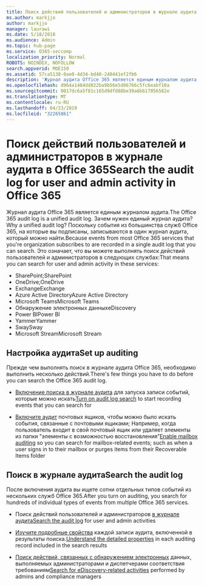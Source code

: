 ```yaml
---
title: Поиск действий пользователей и администраторов в журнале аудита в Office 365
ms.author: markjjo
author: markjjo
manager: laurawi
ms.date: 5/18/2018
ms.audience: Admin
ms.topic: hub-page
ms.service: O365-seccomp
localization_priority: Normal
ROBOTS: NOINDEX, NOFOLLOW
search.appverid: MOE150
ms.assetid: 57ca5138-0ae0-4d34-bd40-240441ef2fb6
description: 'Журнал аудита Office 365 является единым журналом аудита. Зачем нужен единый журнал аудита? Поскольку события из большинства служб Office 365, на которые вы подписаны, записываются в один журнал аудита, который можно найти. Это означает, что вы можете выполнять поиск действий пользователей и администраторов в следующих службах:'
ms.openlocfilehash: d964a1404dd022ba9b56e5d86766c5fc6eabf10a
ms.sourcegitcommit: 0017dc6a5f81c165d9dfd88be39a6bb17856582e
ms.translationtype: MT
ms.contentlocale: ru-RU
ms.lasthandoff: 04/23/2019
ms.locfileid: "32265861"
---
```

# <a name="search-the-audit-log-for-user-and-admin-activity-in-office-365"></a><span data-ttu-id="dffed-106">Поиск действий пользователей и администраторов в журнале аудита в Office 365</span><span class="sxs-lookup"><span data-stu-id="dffed-106">Search the audit log for user and admin activity in Office 365</span></span>

<span data-ttu-id="dffed-107">Журнал аудита Office 365 является единым журналом аудита.</span><span class="sxs-lookup"><span data-stu-id="dffed-107">The Office 365 audit log is a unified audit log.</span></span> <span data-ttu-id="dffed-108">Зачем нужен единый журнал аудита?</span><span class="sxs-lookup"><span data-stu-id="dffed-108">Why a unified audit log?</span></span> <span data-ttu-id="dffed-109">Поскольку события из большинства служб Office 365, на которые вы подписаны, записываются в один журнал аудита, который можно найти.</span><span class="sxs-lookup"><span data-stu-id="dffed-109">Because events from most Office 365 services that you're organization subscribes to are recorded in a single audit log that you can search.</span></span> <span data-ttu-id="dffed-110">Это означает, что вы можете выполнять поиск действий пользователей и администраторов в следующих службах:</span><span class="sxs-lookup"><span data-stu-id="dffed-110">That means you can search for user and admin activity in these services:</span></span> 
  
- <span data-ttu-id="dffed-111">SharePoint;</span><span class="sxs-lookup"><span data-stu-id="dffed-111">SharePoint</span></span>
- <span data-ttu-id="dffed-112">OneDrive;</span><span class="sxs-lookup"><span data-stu-id="dffed-112">OneDrive</span></span>
- <span data-ttu-id="dffed-113">Exchange</span><span class="sxs-lookup"><span data-stu-id="dffed-113">Exchange</span></span>
- <span data-ttu-id="dffed-114">Azure Active Directory</span><span class="sxs-lookup"><span data-stu-id="dffed-114">Azure Active Directory</span></span>
- <span data-ttu-id="dffed-115">Microsoft Teams</span><span class="sxs-lookup"><span data-stu-id="dffed-115">Microsoft Teams</span></span>
- <span data-ttu-id="dffed-116">Обнаружение электронных данных</span><span class="sxs-lookup"><span data-stu-id="dffed-116">eDiscovery</span></span>
- <span data-ttu-id="dffed-117">Power BI</span><span class="sxs-lookup"><span data-stu-id="dffed-117">Power BI</span></span>
- <span data-ttu-id="dffed-118">Yammer</span><span class="sxs-lookup"><span data-stu-id="dffed-118">Yammer</span></span>
- <span data-ttu-id="dffed-119">Sway</span><span class="sxs-lookup"><span data-stu-id="dffed-119">Sway</span></span>
- <span data-ttu-id="dffed-120">Microsoft Stream</span><span class="sxs-lookup"><span data-stu-id="dffed-120">Microsoft Stream</span></span>
   
 ## <a name="set-up-auditing"></a><span data-ttu-id="dffed-121">Настройка аудита</span><span class="sxs-lookup"><span data-stu-id="dffed-121">Set up auditing</span></span>
  
<span data-ttu-id="dffed-122">Прежде чем выполнять поиск в журнале аудита Office 365, необходимо выполнить несколько действий.</span><span class="sxs-lookup"><span data-stu-id="dffed-122">There's few things you have to do before you can search the Office 365 audit log.</span></span>
  
- <span data-ttu-id="dffed-123">[Включение поиска в журнале аудита](turn-audit-log-search-on-or-off.md) для запуска записи событий, которые можно искать</span><span class="sxs-lookup"><span data-stu-id="dffed-123">[Turn on audit log search](turn-audit-log-search-on-or-off.md) to start recording events that you can search for</span></span> 
    
- <span data-ttu-id="dffed-124">[Включите аудит](enable-mailbox-auditing.md) почтовых ящиков, чтобы можно было искать события, связанные с почтовыми ящиками; Например, когда пользователь входит в свой почтовый ящик или удаляет элементы из папки "элементы с возможностью восстановления"</span><span class="sxs-lookup"><span data-stu-id="dffed-124">[Enable mailbox auditing](enable-mailbox-auditing.md) so you can search for mailbox-related events; such as when a user signs in to their mailbox or purges items from their Recoverable Items folder</span></span> 
    
 ## <a name="search-the-audit-log"></a><span data-ttu-id="dffed-125">Поиск в журнале аудита</span><span class="sxs-lookup"><span data-stu-id="dffed-125">Search the audit log</span></span>
  
<span data-ttu-id="dffed-126">После включения аудита вы ищете сотни отдельных типов событий из нескольких служб Office 365.</span><span class="sxs-lookup"><span data-stu-id="dffed-126">After you turn on auditing, you search for hundreds of individual types of events from multiple Office 365 services.</span></span>
  
- <span data-ttu-id="dffed-127">Поиск действий пользователей и администраторов [в журнале аудита](search-the-audit-log-in-security-and-compliance.md)</span><span class="sxs-lookup"><span data-stu-id="dffed-127">[Search the audit log](search-the-audit-log-in-security-and-compliance.md) for user and admin activities</span></span> 
    
- <span data-ttu-id="dffed-128">[Изучите подробные свойства](detailed-properties-in-the-office-365-audit-log.md) каждой записи аудита, включенной в результаты поиска.</span><span class="sxs-lookup"><span data-stu-id="dffed-128">[Understand the detailed properties](detailed-properties-in-the-office-365-audit-log.md) in each auditing record included in the search results</span></span> 
    
- <span data-ttu-id="dffed-129">[Поиск действий, связанных с обнаружением электронных](search-for-ediscovery-activities-in-the-audit-log.md) данных, выполняемых администраторами и диспетчерами соответствия требованиям</span><span class="sxs-lookup"><span data-stu-id="dffed-129">[Search for eDiscovery-related activities](search-for-ediscovery-activities-in-the-audit-log.md) performed by admins and compliance managers</span></span> 
